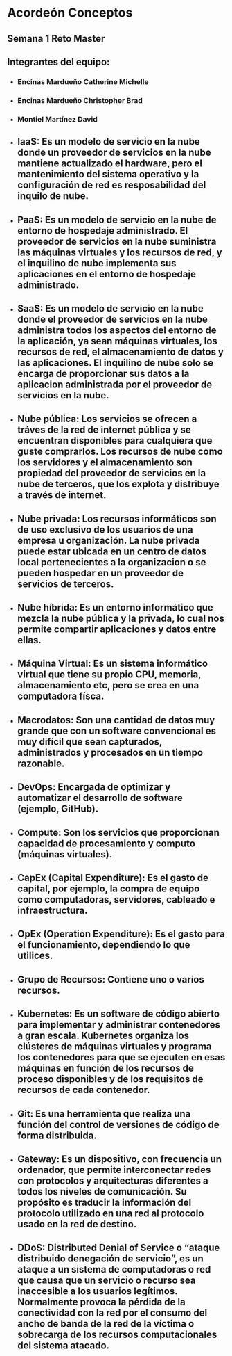 # Acordeón Conceptos

## Semana 1 Reto Master

## Integrantes del equipo:
- ### **Encinas Mardueño Catherine Michelle**
- ### **Encinas Mardueño Christopher Brad**
- ### **Montiel Martínez David**


- ## **IaaS:** Es un modelo de servicio en la nube donde un proveedor de servicios en la nube mantiene actualizado el hardware, pero el mantenimiento del sistema operativo y la configuración de red es resposabilidad del inquilo de nube.
- ## **PaaS:** Es un modelo de servicio en la nube de entorno de hospedaje administrado. El proveedor de servicios en la nube suministra las máquinas virtuales y los recursos de red, y el inquilino de nube implementa sus aplicaciones en el entorno de hospedaje administrado. 
- ## **SaaS:** Es un modelo de servicio en la nube donde el proveedor de servicios en la nube administra todos los aspectos del entorno de la aplicación, ya sean máquinas virtuales, los recursos de red, el almacenamiento de datos y las aplicaciones. El inquilino de nube solo se encarga de proporcionar sus datos a la aplicacion administrada por el proveedor de servicios en la nube.
-  ## **Nube pública:** Los servicios se ofrecen a tráves de la red de internet pública y se encuentran disponibles para cualquiera que guste comprarlos. Los recursos de nube como los servidores y el almacenamiento son propiedad del proveedor de servicios en la nube de terceros, que los explota y distribuye a través de internet.
- ## **Nube privada:** Los recursos informáticos son de uso exclusivo de los usuarios de una empresa u organización. La nube privada puede estar ubicada en un centro de datos local pertenecientes a la organizacion o se pueden hospedar en un proveedor de servicios de terceros.
- ## **Nube híbrida:** Es un entorno informático que mezcla la nube pública y la privada, lo cual nos permite compartir aplicaciones y datos entre ellas.
- ## **Máquina Virtual:** Es un sistema informático virtual que tiene su propio CPU, memoria, almacenamiento etc, pero se crea en una computadora físca.
- ## **Macrodatos:** Son una cantidad de datos muy grande que con un software convencional es muy difícil que sean capturados, administrados y procesados en un tiempo razonable.
- ## **DevOps:** Encargada de optimizar y automatizar el desarrollo de software (ejemplo, GitHub).
- ## **Compute:** Son los servicios que proporcionan capacidad de procesamiento y computo (máquinas virtuales).
- ## **CapEx (Capital Expenditure):** Es el gasto de capital, por ejemplo, la compra de equipo como computadoras, servidores, cableado e infraestructura.
- ## **OpEx (Operation Expenditure):** Es el gasto para el funcionamiento, dependiendo lo que utilices.
- ## **Grupo de Recursos:** Contiene uno o varios recursos.
- ## **Kubernetes:** Es un software de código abierto para implementar y administrar contenedores a gran escala. Kubernetes organiza los clústeres de máquinas virtuales y programa los contenedores para que se ejecuten en esas máquinas en función de los recursos de proceso disponibles y de los requisitos de recursos de cada contenedor.
- ## **Git:** Es una herramienta que realiza una función del control de versiones de código de forma distribuida.
- ## **Gateway:** Es un dispositivo, con frecuencia un ordenador, que permite interconectar redes con protocolos y arquitecturas diferentes a todos los niveles de comunicación. Su propósito es traducir la información del protocolo utilizado en una red al protocolo usado en la red de destino.
- ## **DDoS:** Distributed Denial of Service o “ataque distribuido denegación de servicio”, es un ataque a un sistema de computadoras o red que causa que un servicio o recurso sea inaccesible a los usuarios legítimos.​ Normalmente provoca la pérdida de la conectividad con la red por el consumo del ancho de banda de la red de la víctima o sobrecarga de los recursos computacionales del sistema atacado.

